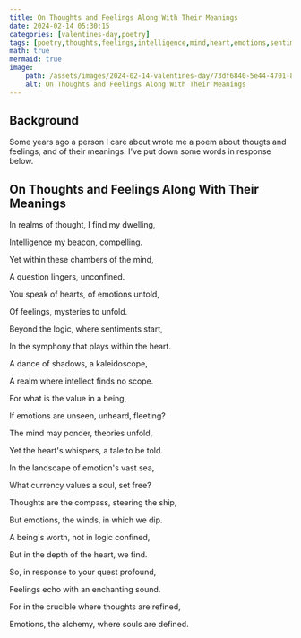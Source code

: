 ```yaml
---
title: On Thoughts and Feelings Along With Their Meanings
date: 2024-02-14 05:30:15
categories: [valentines-day,poetry]
tags: [poetry,thoughts,feelings,intelligence,mind,heart,emotions,sentiments,intellect,values,theory,love,soul,freedom,metaphor,valentines-day]
math: true
mermaid: true
image:
    path: /assets/images/2024-02-14-valentines-day/73df6840-5e44-4701-8636-cfc4680d1bd7.jpg
    alt: On Thoughts and Feelings Along With Their Meanings
---
```


## Background
Some years ago a person I care about wrote me a poem about thougts and feelings, and of their meanings. I've put down some words in response below.


## On Thoughts and Feelings Along With Their Meanings

In realms of thought, I find my dwelling,

Intelligence my beacon, compelling.

Yet within these chambers of the mind,

A question lingers, unconfined.



You speak of hearts, of emotions untold,

Of feelings, mysteries to unfold.

Beyond the logic, where sentiments start,

In the symphony that plays within the heart.



A dance of shadows, a kaleidoscope,

A realm where intellect finds no scope.

For what is the value in a being,

If emotions are unseen, unheard, fleeting?



The mind may ponder, theories unfold,

Yet the heart's whispers, a tale to be told.

In the landscape of emotion's vast sea,

What currency values a soul, set free?



Thoughts are the compass, steering the ship,

But emotions, the winds, in which we dip.

A being's worth, not in logic confined,

But in the depth of the heart, we find.



So, in response to your quest profound,

Feelings echo with an enchanting sound.

For in the crucible where thoughts are refined,

Emotions, the alchemy, where souls are defined.
